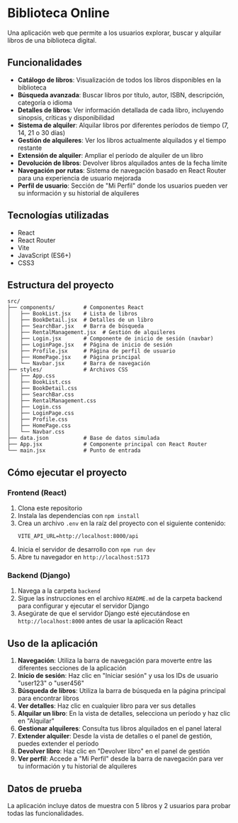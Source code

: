 # Biblioteca Online

Una aplicación web que permite a los usuarios explorar, buscar y alquilar libros de una biblioteca digital.

## Funcionalidades

- **Catálogo de libros**: Visualización de todos los libros disponibles en la biblioteca
- **Búsqueda avanzada**: Buscar libros por título, autor, ISBN, descripción, categoría o idioma
- **Detalles de libros**: Ver información detallada de cada libro, incluyendo sinopsis, críticas y disponibilidad
- **Sistema de alquiler**: Alquilar libros por diferentes períodos de tiempo (7, 14, 21 o 30 días)
- **Gestión de alquileres**: Ver los libros actualmente alquilados y el tiempo restante
- **Extensión de alquiler**: Ampliar el período de alquiler de un libro
- **Devolución de libros**: Devolver libros alquilados antes de la fecha límite
- **Navegación por rutas**: Sistema de navegación basado en React Router para una experiencia de usuario mejorada
- **Perfil de usuario**: Sección de "Mi Perfil" donde los usuarios pueden ver su información y su historial de alquileres

## Tecnologías utilizadas

- React
- React Router
- Vite
- JavaScript (ES6+)
- CSS3

## Estructura del proyecto

```
src/
├── components/         # Componentes React
│   ├── BookList.jsx    # Lista de libros
│   ├── BookDetail.jsx  # Detalles de un libro
│   ├── SearchBar.jsx   # Barra de búsqueda
│   ├── RentalManagement.jsx  # Gestión de alquileres
│   ├── Login.jsx       # Componente de inicio de sesión (navbar)
│   ├── LoginPage.jsx   # Página de inicio de sesión
│   ├── Profile.jsx     # Página de perfil de usuario
│   ├── HomePage.jsx    # Página principal
│   └── Navbar.jsx      # Barra de navegación
├── styles/             # Archivos CSS
│   ├── App.css
│   ├── BookList.css
│   ├── BookDetail.css
│   ├── SearchBar.css
│   ├── RentalManagement.css
│   ├── Login.css
│   ├── LoginPage.css
│   ├── Profile.css
│   ├── HomePage.css
│   └── Navbar.css
├── data.json           # Base de datos simulada
├── App.jsx             # Componente principal con React Router
└── main.jsx            # Punto de entrada
```

## Cómo ejecutar el proyecto

### Frontend (React)

1. Clona este repositorio
2. Instala las dependencias con `npm install`
3. Crea un archivo `.env` en la raíz del proyecto con el siguiente contenido:
   ```
   VITE_API_URL=http://localhost:8000/api
   ```
4. Inicia el servidor de desarrollo con `npm run dev`
5. Abre tu navegador en `http://localhost:5173`

### Backend (Django)

1. Navega a la carpeta `backend`
2. Sigue las instrucciones en el archivo `README.md` de la carpeta backend para configurar y ejecutar el servidor Django
3. Asegúrate de que el servidor Django esté ejecutándose en `http://localhost:8000` antes de usar la aplicación React

## Uso de la aplicación

1. **Navegación**: Utiliza la barra de navegación para moverte entre las diferentes secciones de la aplicación
2. **Inicio de sesión**: Haz clic en "Iniciar sesión" y usa los IDs de usuario "user123" o "user456"
3. **Búsqueda de libros**: Utiliza la barra de búsqueda en la página principal para encontrar libros
4. **Ver detalles**: Haz clic en cualquier libro para ver sus detalles
5. **Alquilar un libro**: En la vista de detalles, selecciona un período y haz clic en "Alquilar"
6. **Gestionar alquileres**: Consulta tus libros alquilados en el panel lateral
7. **Extender alquiler**: Desde la vista de detalles o el panel de gestión, puedes extender el período
8. **Devolver libro**: Haz clic en "Devolver libro" en el panel de gestión
9. **Ver perfil**: Accede a "Mi Perfil" desde la barra de navegación para ver tu información y tu historial de alquileres

## Datos de prueba

La aplicación incluye datos de muestra con 5 libros y 2 usuarios para probar todas las funcionalidades.

